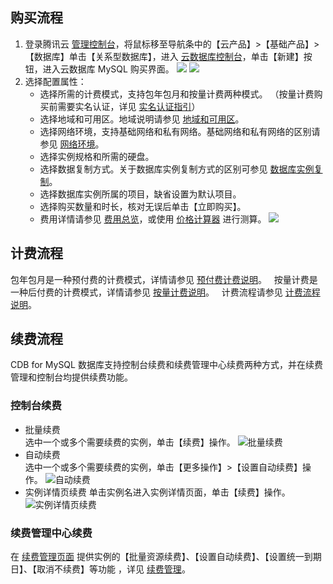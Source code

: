 ## 购买流程

1. 登录腾讯云 [管理控制台][1]，将鼠标移至导航条中的【云产品】>【基础产品】>【数据库】单击【关系型数据库】，进入 [云数据库控制台][2]，单击【新建】按钮，进入云数据库 MySQL 购买界面。
![][image-1]
![][image-2]
2. 选择配置属性：       
	* 选择所需的计费模式，支持包年包月和按量计费两种模式。 （按量计费购买前需要实名认证，详见 [实名认证指引][3]）
	* 选择地域和可用区。地域说明请参见 [地域和可用区][4]。
	* 选择网络环境，支持基础网络和私有网络。基础网络和私有网络的区别请参见 [网络环境][5]。
	* 选择实例规格和所需的硬盘。
	* 选择数据复制方式。关于数据库实例复制方式的区别可参见 [数据库实例复制][6]。
	* 选择数据库实例所属的项目，缺省设置为默认项目。
	* 选择购买数量和时长，核对无误后单击【立即购买】。
	* 费用详情请参见 [费用总览][11]，或使用 [价格计算器][12] 进行测算。
![][image-3]

## 计费流程
包年包月是一种预付费的计费模式，详情请参见 [预付费计费说明][7]。  
按量计费是一种后付费的计费模式，详情请参见 [按量计费说明][8]。  
计费流程请参见 [计费流程说明][9]。

## 续费流程
CDB for MySQL 数据库支持控制台续费和续费管理中心续费两种方式，并在续费管理和控制台均提供续费功能。

### 控制台续费
* 批量续费  
选中一个或多个需要续费的实例，单击【续费】操作。
 ![批量续费][image-4]
* 自动续费  
选中一个或多个需要续费的实例，单击【更多操作】>【设置自动续费】操作。
![自动续费][image-5]
* 实例详情页续费
单击实例名进入实例详情页面，单击【续费】操作。
![实例详情页续费][image-6]

### 续费管理中心续费
 在 [续费管理页面][10] 提供实例的【批量资源续费】、【设置自动续费】、【设置统一到期日】、【取消不续费】等功能 ，详见 [续费管理](https://www.qcloud.com/document/product/555/7454)。

[1]:	https://console.qcloud.com/
[2]:	https://console.qcloud.com/cdb
[3]:	https://www.qcloud.com/document/product/378/3629
[4]:	https://www.qcloud.com/document/product/236/8458
[5]:    https://www.qcloud.com/document/product/213/5227
[6]:    https://www.qcloud.com/document/product/236/7913
[7]:	https://www.qcloud.com/document/product/555/9618
[8]:	https://www.qcloud.com/document/product/555/9617
[9]:    https://www.qcloud.com/document/product/555/7437
[10]:   https://console.qcloud.com/account/renewal
[11]:   https://www.qcloud.com/document/product/236/5158
[12]:   https://buy.qcloud.com/calculator/cdb

[image-1]:  https://mc.qcloudimg.com/static/img/c5a7e2e50a04631d861d899c1e71598b/step1.png
[image-2]:  https://mc.qcloudimg.com/static/img/c8d25b4002230535f28dbc59ae58318b/step2.png
[image-3]:  https://mc.qcloudimg.com/static/img/876e8649c8f1b41fe792fd86e08d993a/step3.png
[image-4]:	https://mc.qcloudimg.com/static/img/745bffd1e06ffd5e7c7bb8f87766050b/step4.png
[image-5]:	https://mc.qcloudimg.com/static/img/1f4c68979c718e4a75734ca91f37c4ac/step5.png
[image-6]:	https://mc.qcloudimg.com/static/img/a4403f63257ebe96b62867f22417d356/step6.png
